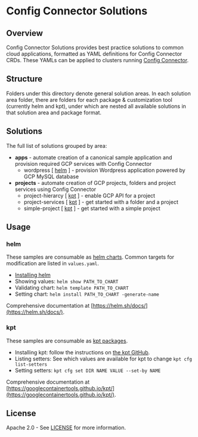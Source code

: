 # Config Connector Solutions

## Overview

Config Connector Solutions provides best practice solutions
to common cloud applications, formatted as YAML definitions
for Config Connector CRDs. These YAMLs can be applied to
clusters running [Config
Connector](https://cloud.google.com/config-connector/docs/how-to/getting-started).

## Structure

Folders under this directory denote general solution areas.
In each solution area folder, there are folders for each package
& customization tool (currently helm and kpt), under which are nested all available solutions in
that solution area and package format.

## Solutions

The full list of solutions grouped by area:

* **apps** - automate creation of a canonical sample application and provision required GCP services with Config Connector
  * wordpress [ [helm](apps/helm/wordpress) ] - provision Wordpress application powered by GCP MySQL database
* **projects** - automate creation of GCP projects, folders and project services using Config Connector
  * project-hierarcy [ [kpt](projects/kpt/project-hierarchy) ] - enable GCP API for a project
  * project-services [ [kpt](projects/kpt/project-services) ] - get started with a folder and a project
  * simple-project [ [kpt](projects/kpt/simple-project) ] - get started with a simple project

## Usage

### helm

These samples are consumable as [helm charts](https://helm.sh/docs/topics/charts/).
Common targets for modification are listed in `values.yaml`.

* [Installing helm](https://helm.sh/docs/intro/install/)
* Showing values: `helm show PATH_TO_CHART`
* Validating chart: `helm template PATH_TO_CHART`
* Setting chart: `helm install PATH_TO_CHART -generate-name`

Comprehensive documentation at
[https://helm.sh/docs/](https://helm.sh/docs/).

### kpt

These samples are consumable as [kpt
packages](https://googlecontainertools.github.io/kpt/).

* Installing kpt: follow the instructions on [the kpt
GitHub](https://github.com/GoogleContainerTools/kpt).
* Listing setters: See which values are available for kpt to change `kpt cfg list-setters`
* Setting setters: `kpt cfg set DIR NAME VALUE --set-by NAME`

Comprehensive documentation at
[https://googlecontainertools.github.io/kpt/](https://googlecontainertools.github.io/kpt/).

## License

Apache 2.0 - See [LICENSE](/LICENSE) for more information.
